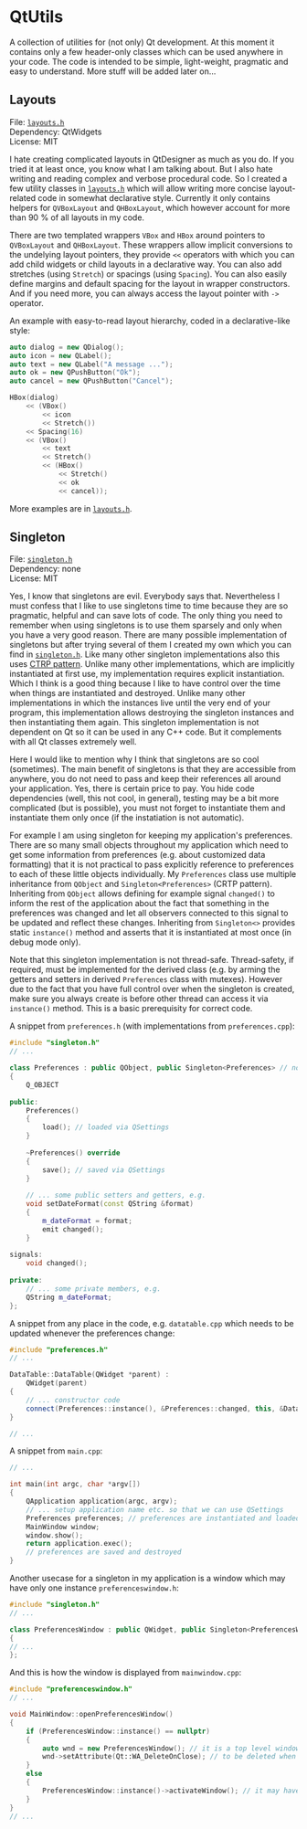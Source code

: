 # QtUtils

A collection of utilities for (not only) Qt development. At this moment it contains only a few header-only classes which can be used anywhere in your code. The code is intended to be simple, light-weight, pragmatic and easy to understand. More stuff will be added later on...

Layouts
-------
File: [`layouts.h`](qtutils/layouts.h)<br>
Dependency: QtWidgets<br>
License: MIT

I hate creating complicated layouts in QtDesigner as much as you do. If you tried it at least once, you know what I am talking about. But I also hate writing and reading complex and verbose procedural code. So I created a few utility classes in [`layouts.h`](qtutils/layouts.h) which will allow writing more concise layout-related code in somewhat declarative style. Currently it only contains helpers for `QVBoxLayout` and `QHBoxLayout`, which however account for more than 90 % of all layouts in my code.

There are two templated wrappers `VBox` and `HBox` around pointers to `QVBoxLayout` and `QHBoxLayout`. These wrappers allow implicit conversions to the undelying layout pointers, they provide `<<` operators with which you can add child widgets or child layouts in a declarative way. You can also add stretches (using `Stretch`) or spacings (using `Spacing`). You can also easily define margins and default spacing for the layout in wrapper constructors. And if you need more, you can always access the layout pointer with `->` operator.

An example with easy-to-read layout hierarchy, coded in a declarative-like style:

```cpp
auto dialog = new QDialog();
auto icon = new QLabel();
auto text = new QLabel("A message ...");
auto ok = new QPushButton("Ok");
auto cancel = new QPushButton("Cancel");

HBox(dialog)
    << (VBox() 
        << icon
        << Stretch())
    << Spacing(16)
    << (VBox() 
        << text 
        << Stretch() 
        << (HBox()
            << Stretch()
            << ok
            << cancel));
```

More examples are in [`layouts.h`](qtutils/layouts.h).

Singleton
---------
File: [`singleton.h`](qtutils/singleton.h)<br>
Dependency: none<br>
License: MIT

Yes, I know that singletons are evil. Everybody says that. Nevertheless I must confess that I like to use singletons time to time because they are so pragmatic, helpful and can save lots of code. The only thing you need to remember when using singletons is to use them sparsely and only when you have a very good reason. There are many possible implementation of singletons but after trying several of them I created my own which you can find in [`singleton.h`](qtutils/singleton.h). Like many other singleton implementations also this uses [CTRP pattern](https://en.wikipedia.org/wiki/Curiously_recurring_template_pattern). Unlike many other implementations, which are implicitly instantiated at first use, my implementation requires explicit instantiation. Which I think is a good thing because I like to have control over the time when things are instantiated and destroyed. Unlike many other implementations in which the instances live until the very end of your program, this implementation allows destroying the singleton instances and then instantiating them again. This singleton implementation is not dependent on Qt so it can be used in any C++ code. But it complements with all Qt classes extremely well.

Here I would like to mention why I think that singletons are so cool (sometimes). The main benefit of singletons is that they are accessible from anywhere, you do not need to pass and keep their references all around your application. Yes, there is certain price to pay. You hide code dependencies (well, this not cool, in general), testing may be a bit more complicated (but is possible), you must not forget to instantiate them and instantiate them only once (if the instatiation is not automatic).

For example I am using singleton for keeping my application's preferences. There are so many small objects throughout my application which need to get some information from preferences (e.g. about customized data formatting) that it is not practical to pass explicitly reference to preferences to each of these little objects individually. My `Preferences` class use multiple inheritance from `QObject` and `Singleton<Preferences>` (CRTP pattern). Inheriting from `QObject` allows defining for example signal `changed()` to inform the rest of the application about the fact that something in the preferences was changed and let all observers connected to this signal to be updated and reflect these changes. Inheriting from `Singleton<>` provides static `instance()` method and asserts that it is instantiated at most once (in debug mode only).

Note that this singleton implementation is not thread-safe. Thread-safety, if required, must be implemented for the derived class (e.g. by arming the getters and setters in derived `Preferences` class with mutexes). However due to the fact that you have full control over when the singleton is created, make sure you always create is before other thread can access it via `instance()` method. This is a basic prerequisity for correct code.

A snippet from `preferences.h` (with implementations from `preferences.cpp`):
```cpp
#include "singleton.h"
// ...

class Preferences : public QObject, public Singleton<Preferences> // note that Singleton is mentioned only here
{
    Q_OBJECT
    
public:
    Preferences()
    {
        load(); // loaded via QSettings
    }
    
    ~Preferences() override
    {
        save(); // saved via QSettings
    }
    
    // ... some public setters and getters, e.g.
    void setDateFormat(const QString &format)
    {
        m_dateFormat = format;
        emit changed();
    }
    
signals:
    void changed();
    
private:
    // ... some private members, e.g.
    QString m_dateFormat;
};
```

A snippet from any place in the code, e.g. `datatable.cpp` which needs to be updated whenever the preferences change:
```cpp
#include "preferences.h"
// ...

DataTable::DataTable(QWidget *parent) : 
    QWidget(parent)
{
    // ... constructor code
    connect(Preferences::instance(), &Preferences::changed, this, &DataTable::update);
}

// ...
```

A snippet from `main.cpp`:
```cpp
// ...

int main(int argc, char *argv[]) 
{
    QApplication application(argc, argv);
    // ... setup application name etc. so that we can use QSettings
    Preferences preferences; // preferences are instantiated and loaded
    MainWindow window;
    window.show();
    return application.exec();
    // preferences are saved and destroyed
}
```

Another usecase for a singleton in my application is a window which may have only one instance `preferenceswindow.h`:
```cpp
#include "singleton.h"
// ...

class PreferencesWindow : public QWidget, public Singleton<PreferencesWindow> // note that Singleton is mentioned only here
{
// ... 
};
```

And this is how the window is displayed from `mainwindow.cpp`:
```cpp
#include "preferenceswindow.h"
// ...

void MainWindow::openPreferencesWindow()
{
    if (PreferencesWindow::instance() == nullptr)
    {
        auto wnd = new PreferencesWindow(); // it is a top level window so it has no parent
        wnd->setAttribute(Qt::WA_DeleteOnClose); // to be deleted when it is closed by user
    }
    else
    {
        PreferencesWindow::instance()->activateWindow(); // it may have been hidden behind the main window
    }
}
// ...
```
